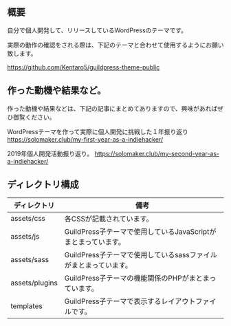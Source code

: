 ## 概要
自分で個人開発して、リリースしているWordPressのテーマです。

実際の動作の確認をされる際は、下記のテーマと合わせて使用するようにお願い致します。

https://github.com/Kentaro5/guildpress-theme-public

## 作った動機や結果など。
作った動機や結果などは、下記の記事にまとめてありますので、興味があればぜひ御覧ください。

WordPressテーマを作って実際に個人開発に挑戦した１年振り返り https://solomaker.club/my-first-year-as-a-indiehacker/

2019年個人開発活動振り返り。 https://solomaker.club/my-second-year-as-a-indiehacker/

## ディレクトリ構成

|  ディレクトリ  | 備考 |
| ---- | ---- |
|  assets/css  |  各CSSが記載されています。  |
|  assets/js  |  GuildPress子テーマで使用しているJavaScriptがまとまっています。  |
|  assets/sass  |  GuildPress子テーマで使用しているsassファイルがまとまっています。  |
|  assets/plugins  |  GuildPress子テーマの機能関係のPHPがまとまっています。  |
|  templates  |  GuildPress子テーマで表示するレイアウトファイルです。  |
